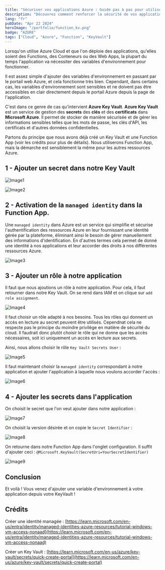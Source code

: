 ```yaml
---
title: "Sécuriser vos applications Azure : Guide pas à pas pour utiliser Azure Key Vault avec Azure Functions"
description: "Découvrez comment renforcer la sécurité de vos applications Azure en utilisant Azure Key Vault avec Azure Functions. Suivez notre guide pas à pas pour protéger vos secrets et clés de manière efficace et sécurisée dans le cloud."
lang: "fr"
pubDate: "Apr 22 2024"
heroImage: "/portfolio/function_kv.png"
badge: "AZURE"
tags: ["Cloud", "Azure", "Function", "KeyVault"]
---
```


Lorsqu'on utilise Azure Cloud et que l'on déploie des applications, qu'elles soient des Functions, des Conteneurs ou des Web Apps, la plupart du temps l'application va nécessiter des variables d'environnement pour fonctionner. 

Il est assez simple d'ajouter des variables d'environnement en passant par le portail web Azure, et cela fonctionne très bien. Cependant, dans certains cas, les variables d'environnement sont sensibles et ne doivent pas être accessibles en clair directement depuis le portail Azure depuis la page de l'application.

C'est dans ce genre de cas qu'intervient **Azure Key Vault**. **Azure Key Vault** est un service de gestion des **secrets** des **clés** et des **certificats** dans **Microsoft Azure**. Il permet de stocker de manière sécurisée et de gérer les informations sensibles telles que les mots de passe, les clés d'API, les certificats et d'autres données confidentielles. 

Partons du principe que nous avons déjà créé un Key Vault et une Function App (voir les crédits pour plus de détails). Nous utiliserons Function App, mais la démarche est sensiblement la même pour les autres ressources Azure.

## 1 - Ajouter un secret dans notre Key Vault

![Image1](/portfolio/blog/function_kv/function_kv_0.png)

![Image2](/portfolio/blog/function_kv/function_kv_1.png)

## 2 - Activation de la `managed identity` dans la Function App.

Une `managed identity` dans Azure est un service qui simplifie et sécurise l'authentification des ressources Azure en leur fournissant une identité gérée par la plateforme, éliminant ainsi le besoin de gérer manuellement des informations d'identification. En d'autres termes cela permet de donné une identité à nos applications et leur accorder des droits à nos différentes ressources Azure.

![Image3](/portfolio/blog/function_kv/function_kv_2.png)

## 3 - Ajouter un rôle à notre application

Il faut que nous ajoutions un rôle à notre application. Pour cela, il faut retourner dans notre Key Vault. On se rend dans IAM et on clique sur `add role assignment`.

![Image4](/portfolio/blog/function_kv/function_kv_3.png)

Il faut choisir un rôle adapté à nos besoins. Tous les rôles qui donnent un accès en lecture au secret peuvent être utilisés. Cependnat cela ne respecte pas le principe du moindre privilège en matière de sécurité du cloud. Il faudrait donc plutôt choisir le rôle qui ne donne que les accès nécessaires, soit ici uniquement un accès en lecture aux secrets.

Ainsi, nous allons choisir le rôle `Key Vault Secrets User` :

![Image5](/portfolio/blog/function_kv/function_kv_4.png)

Il faut maintenant choisir la `managed identity` correspondant à notre application et ajouter l'application à laquelle nous voulons accorder l'accès :

![Image6](/portfolio/blog/function_kv/function_kv_5.png)

## 4 - Ajouter les secrets dans l'application

On choisit le secret que l'on veut ajouter dans notre application :

![Image7](/portfolio/blog/function_kv/function_kv_6.png)

On choisit la version désirée et on copie le `Secret Identifier` :

![Image8](/portfolio/blog/function_kv/function_kv_7.png)

On retourne dans notre Function App dans l'onglet configuration. Il suffit d'ajouter ceci : `@Microsoft.KeyVault(SecretUri=YourSecretIdentifier)`

![Image9](/portfolio/blog/function_kv/function_kv_8.png)

## Conclusion

Et voilà ! Vous venez d'ajouter une variable d'environnement à votre application depuis votre KeyVault !

## Crédits

Créer une identité managée : [https://learn.microsoft.com/en-us/entra/identity/managed-identities-azure-resources/tutorial-windows-vm-access-nonaad](https://learn.microsoft.com/en-us/entra/identity/managed-identities-azure-resources/tutorial-windows-vm-access-nonaad)

Créer un Key Vault : [https://learn.microsoft.com/en-us/azure/key-vault/secrets/quick-create-portal](https://learn.microsoft.com/en-us/azure/key-vault/secrets/quick-create-portal)